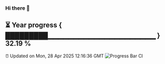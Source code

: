 ### Hi there 👋
⏳ Year progress { █████████▁▁▁▁▁▁▁▁▁▁▁▁▁▁▁▁▁▁▁▁▁ } 32.19 %
---
⏰ Updated on Mon, 28 Apr 2025 12:16:36 GMT
![Progress Bar CI](https://github.com/Moyi321/Moyi321/workflows/Progress%20Bar%20CI/badge.svg)
